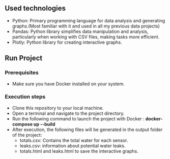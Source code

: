 ## Used technologies 
- Python: Primary programming language for data analysis and generating graphs.(Most familiar with it and used in all my previous data projects)
- Pandas: Python library simplifies data manipulation and analysis, particularly when working with CSV files, making tasks more efficient.
- Plotly: Python library for creating interactive graphs.
## Run Project
### Prerequisites
- Make sure you have Docker installed on your system.
### Execution steps
- Clone this repository to your local machine.
- Open a terminal and navigate to the project directory.
- Run the following command to launch the project with Docker :  **docker-compose up --build**
-  After execution, the following files will be generated in the output folder of the project:
    - totals.csv: Contains the total water for each sensor.
    - leaks.csv: information about potential water leaks. 
    - totals.html and leaks.html to save the interactive graphs.
